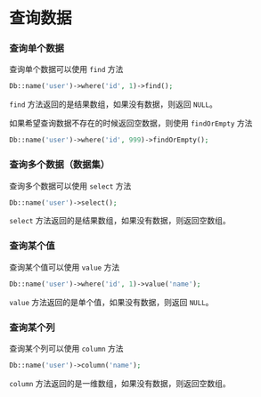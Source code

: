 # 查询数据

### 查询单个数据
查询单个数据可以使用 `find` 方法
```php
Db::name('user')->where('id', 1)->find();
```
`find` 方法返回的是结果数组，如果没有数据，则返回 `NULL`。

如果希望查询数据不存在的时候返回空数据，则使用 `findOrEmpty` 方法
```php
Db::name('user')->where('id', 999)->findOrEmpty();
```
### 查询多个数据（数据集）
查询多个数据可以使用 `select` 方法
```php
Db::name('user')->select();
```
`select` 方法返回的是结果数组，如果没有数据，则返回空数组。

### 查询某个值
查询某个值可以使用 `value` 方法
```php
Db::name('user')->where('id', 1)->value('name');
```
`value` 方法返回的是单个值，如果没有数据，则返回 `NULL`。

### 查询某个列
查询某个列可以使用 `column` 方法
```php
Db::name('user')->column('name');
```
`column` 方法返回的是一维数组，如果没有数据，则返回空数组。

    





